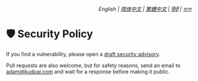 <div align="right">
    <h6>
        <picture>
            <source type="image/svg+xml" media="(prefers-color-scheme: dark)" srcset="https://raw.githubusercontent.com/adamlui/js-utils/main/docs/images/earth-icon/white/icon32.svg">
            <img height=14 src="https://raw.githubusercontent.com/adamlui/js-utils/main/docs/images/earth-icon/black/icon32.svg">
        </picture>
        &nbsp;English |
        <a href="zh-cn/SECURITY.md">简体中文</a> |
        <a href="zh-tw/SECURITY.md">繁體中文</a> |
        <a href="hi/SECURITY.md">हिंदी</a> |
        <a href="bn/SECURITY.md">বাংলা</a>
    </h6>
</div>

# 🛡️ Security Policy

If you find a vulnerability, please open a [draft security advisory](https://github.com/adamlui/js-utils/security/advisories/new).

Pull requests are also welcome, but for safety reasons, send an email to <adam@kudoai.com> and wait for a response before making it public.
